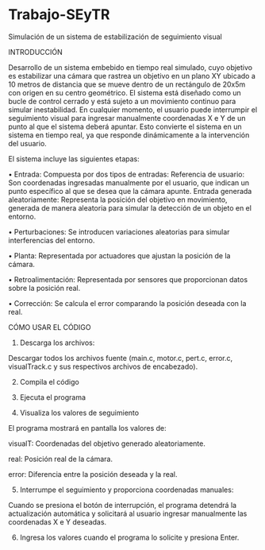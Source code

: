 # Trabajo-SEyTR
Simulación de un sistema de estabilización de seguimiento visual 

INTRODUCCIÓN

Desarrollo de un sistema embebido en tiempo real simulado, cuyo objetivo es estabilizar una cámara que rastrea un objetivo en un plano XY ubicado a 10 metros de distancia que se mueve dentro de un rectángulo de 20x5m con origen en su centro geométrico. El sistema está diseñado como un bucle de control cerrado y está sujeto a un movimiento continuo para simular inestabilidad.
En cualquier momento, el usuario puede interrumpir el seguimiento visual para ingresar manualmente coordenadas X e Y de un punto al que el sistema deberá apuntar. Esto convierte el sistema en un sistema en tiempo real, ya que responde dinámicamente a la intervención del usuario.

El sistema incluye las siguientes etapas:

•	Entrada: Compuesta por dos tipos de entradas:
  	Referencia de usuario: Son coordenadas ingresadas manualmente por el usuario, que indican un punto específico al que se desea que la cámara apunte.
  	Entrada generada aleatoriamente: Representa la posición del objetivo en movimiento, generada de manera aleatoria para simular la detección de un objeto en el entorno.

•	Perturbaciones: Se introducen variaciones aleatorias para simular interferencias del entorno.

•	Planta: Representada por actuadores que ajustan la posición de la cámara.

•	Retroalimentación: Representada por sensores que proporcionan datos sobre la posición real.

•	Corrección: Se calcula el error comparando la posición deseada con la real.

CÓMO USAR EL CÓDIGO

1. Descarga los archivos:

  Descargar todos los archivos fuente (main.c, motor.c, pert.c, error.c, visualTrack.c y sus respectivos archivos de encabezado).

2. Compila el código

3. Ejecuta el programa

4. Visualiza los valores de seguimiento

  El programa mostrará en pantalla los valores de:

  visualT: Coordenadas del objetivo generado aleatoriamente.

  real: Posición real de la cámara.

  error: Diferencia entre la posición deseada y la real.

5. Interrumpe el seguimiento y proporciona coordenadas manuales:

  Cuando se presiona el botón de interrupción, el programa detendrá la actualización automática y solicitará al usuario ingresar manualmente las coordenadas X e Y       deseadas.

6. Ingresa los valores cuando el programa lo solicite y presiona Enter.
